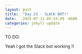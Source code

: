 ```yaml
---
layout: post
title:  "Day 23 - SLACK BOT!"
date:   2025-07-11 04:54:49 -0600
categories: jekyll update
---
```


TO DO:

Yeah I got the Slack bot working !!